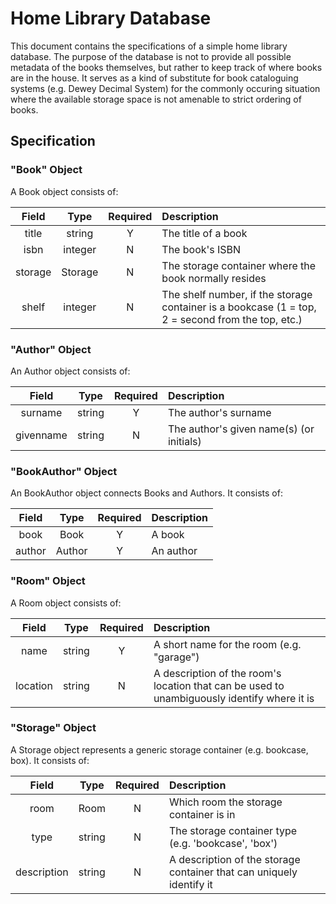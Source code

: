 # Home Library Database

This document contains the specifications of a simple home library database.
The purpose of the database is not to provide all possible metadata of the books themselves, but rather to keep track of where books are in the house.
It serves as a kind of substitute for book cataloguing systems (e.g. Dewey Decimal System) for the commonly occuring situation where the available storage space is not amenable to strict ordering of books.

## Specification

### "Book" Object

A Book object consists of:

| Field | Type | Required | Description |
| :---: | :--: | :------: | :---------- |
| title | string | Y | The title of a book |
| isbn | integer | N | The book's ISBN |
| storage | Storage | N | The storage container where the book normally resides |
| shelf | integer | N | The shelf number, if the storage container is a bookcase (1 = top, 2 = second from the top, etc.) |

### "Author" Object

An Author object consists of:

| Field | Type | Required | Description |
| :---: | :--: | :------: | :---------- |
| surname | string | Y | The author's surname |
| givenname | string | N | The author's given name(s) (or initials) |

### "BookAuthor" Object

An BookAuthor object connects Books and Authors. It consists of:

| Field | Type | Required | Description |
| :---: | :--: | :------: | :---------- |
| book | Book | Y | A book |
| author | Author | Y | An author |

### "Room" Object

A Room object consists of:

| Field | Type | Required | Description |
| :---: | :--: | :------: | :---------- |
| name | string | Y | A short name for the room (e.g. "garage") |
| location | string | N | A description of the room's location that can be used to unambiguously identify where it is |

### "Storage" Object

A Storage object represents a generic storage container (e.g. bookcase, box). It consists of:

| Field | Type | Required | Description |
| :---: | :--: | :------: | :---------- |
| room | Room | N | Which room the storage container is in |
| type | string | N | The storage container type (e.g. 'bookcase', 'box')
| description | string | N | A description of the storage container that can uniquely identify it |

